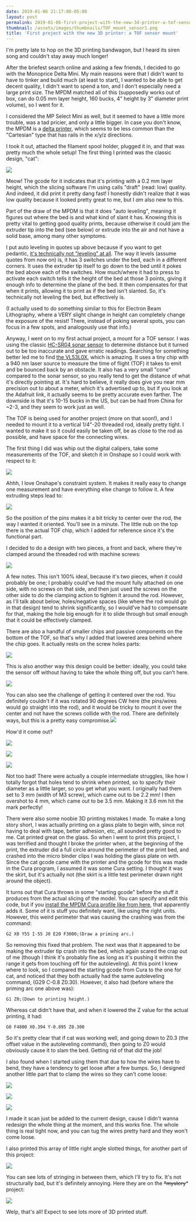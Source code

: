 ```yaml
---
date: 2019-01-06 21:17:08-05:00
layout: post
permalink: 2019-01-06-first-project-with-the-new-3d-printer-a-tof-sensor-mount
thumbnail: /assets/images/thumbnails/TOF_mount_sensor1.png
title: 'First project with the new 3D printer: a TOF sensor mount'
---
```


I'm pretty late to hop on the 3D printing bandwagon, but I heard its siren song and couldn't stay away much longer!

After the briefest search online and asking a few friends, I decided to go with the Monoprice Delta Mini. My main reasons were that I didn't want to have to tinker and build much (at least to start), I wanted to be able to get decent quality, I didn't want to spend a ton, and I don't especially need a large print size. The MPDM matched all of this (supposedly works out of box, can do 0.05 mm layer height, 160 bucks, 4" height by 3" diameter print volume), so I went for it.

I considered the MP Select Mini as well, but it seemed to have a little more trouble, was a tad pricier, and only a little bigger. In case you don't know, the MPDM is a [delta printer](https://www.fargo3dprinting.com/choose-cartesian-delta-3d-printers/), which seems to be less common than the "Cartesian" type that has rails in the x/y/z directions.

I took it out, attached the filament spool holder, plugged it in, and that was pretty much the whole setup! The first thing I printed was the classic design, "cat":

![](/assets/images/IMG_20181221_170432-768x1024.jpg)

Meow! The gcode for it indicates that it's printing with a 0.2 mm layer height, which the slicing software I'm using calls "draft" (read: low) quality. And indeed, it did print it pretty dang fast! I honestly didn't realize that it was low quality because it looked pretty great to me, but I *am* also new to this.

Part of the draw of the MPDM is that it does "auto leveling", meaning it figures out where the bed is and what kind of slant it has. Knowing this is pretty vital to getting good quality prints, because otherwise it could jam the extruder tip into the bed (see below) or extrude into the air and not have a solid base, among many other symptoms.

I put auto leveling in quotes up above because if you want to get pedantic, [it's technically not "leveling" at all](https://www.mpminidelta.com/g29). The way it levels (assume quotes from now on) is, it has 3 switches under the bed, each in a different corners. It uses the extruder tip itself to go down to the bed until it pokes the bed above each of the switches. How much/where it had to press to activate each switch tells it the height of the bed at those 3 points, giving it enough info to determine the plane of the bed. It then compensates for that when it prints, allowing it to print as if the bed isn't slanted. So, it's technically not leveling the bed, but effectively is.

(I actually used to do something similar to this for Electron Beam Lithography, where a VERY slight change in height can completely change the exposure of the resist! There, instead of poking several spots, you can focus in a few spots, and analogously use that info.)

Anyway, I went on to my first actual project, a mount for a TOF sensor. I was using the classic [HC-SR04 sonar sensor](https://www.sparkfun.com/products/13959) to determine distance but it turned out to be too inaccurate and gave erratic readings. Searching for something better led me to find [the VL53L0X](https://www.adafruit.com/product/3317), which is amazing. It uses a tiny chip with a 940 nm laser source to measure the time of flight (TOF) it takes to emit and be bounced back by an obstacle. It also has a very small "cone" compared to the sonar sensor, so you really tend to get the distance of what it's directly pointing at. It's hard to believe, it really does give you near mm precision out to about a meter, which it's advertised up to, but if you look at the Adafruit link, it actually seems to be pretty accurate even farther. The downside is that it's 10-15 bucks in the US, but can be had from China for ~2-3, and they seem to work just as well.

The TOF is being used for another project (more on that soon!), and I needed to mount it to a vertical 1/4"-20 threaded rod, ideally pretty tight. I wanted to make it so it could easily be taken off, be as close to the rod as possible, and have space for the connecting wires.

The first thing I did was whip out the digital calipers, take some measurements of the TOF, and sketch it in Onshape so I could work with respect to it:

![](/assets/images/TOF_sketch-1024x625.png)

Ahhh, I love Onshape's constraint system. It makes it really easy to change one measurement and have everything else change to follow it. A few extruding steps lead to:

![](/assets/images/TOF_sensor.png)

So the position of the pins makes it a bit tricky to center over the rod, the way I wanted it oriented. You'll see in a minute. The little nub on the top there is the actual TOF chip, which I added for reference since it's the functional part.

I decided to do a design with two pieces, a front and back, where they're clamped around the threaded rod with machine screws:

![](/assets/images/TOF_mount1-1024x740.png)

A few notes. This isn't 100% ideal, because it's two pieces, when it could probably be one; I probably could've had the mount fully attached on one side, with no screws on that side, and then just used the screws on the other side to do the clamping action to tighten it around the rod. However, as I'll talk about below, holes/negative spaces (like where the rod would go in that design) tend to shrink significantly, so I would've had to compensate for that, making the hole big enough for it to slide through but small enough that it could be effectively clamped.

There are also a handful of smaller chips and passive components on the bottom of the TOF, so that's why I added that lowered area behind where the chip goes. It actually rests on the screw holes parts:

![](/assets/images/TOF_mount_sensor1-1024x707.png)

This is also another way this design could be better: ideally, you could take the sensor off without having to take the whole thing off, but you can't here.

![](/assets/images/TOF_mount_sensor3.png)

You can also see the challenge of getting it centered over the rod. You definitely couldn't if it was rotated 90 degrees CW here (the pins/wires would go straight into the rod), and it would be tricky to mount it over the center and not have the screws collide with the rod. There are definitely ways, but this is a pretty easy compromise.![](/assets/images/TOF_mount_sensor2.png)

How'd it come out?

![](/assets/images/IMG_20181222_165847-768x1024.jpg)

![](/assets/images/IMG_20181222_165902-768x1024.jpg)

![](/assets/images/IMG_20181222_165907-768x1024.jpg)

Not too bad! There were actually a couple intermediate struggles, like how I totally forgot that holes tend to shrink when printed, so to specify their diameter as a little larger, so you get what you want. I originally had them set to 3 mm (width of M3 screw), which came out to be 2.2 mm! I then overshot to 4 mm, which came out to be 3.5 mm. Making it 3.6 mm hit the mark perfectly!

There were also some noobie 3D printing mistakes I made. To make a long story short, I was actually printing on a glass plate to begin with, since not having to deal with tape, better adhesion, etc, all sounded pretty good to me. Cat printed great on the glass. So when I went to print this project, I was terrified and thought I broke the printer when, at the beginning of the print, the extruder did a full circle around the perimeter of the print bed, and crashed into the micro binder clips I was holding the glass plate on with. Since the cat gcode came with the printer and the gcode for this was made in the Cura program, I assumed it was some Cura setting. I thought it was the skirt, but it's actually not (the skirt is a little test perimeter drawn right around the object).

It turns out that Cura throws in some "starting gcode" before the stuff it produces from the actual slicing of the model. You can specify and edit this code, but if you [install the MPDM Cura profile like from here](https://www.mpminidelta.com/slicers/cura), that apparently adds it. Some of it is stuff you definitely want, like using the right units. However, this weird perimeter that was causing the crashing was from the command:

```
G2 X0 Y55 I-55 J0 E20 F3000;(Draw a priming arc.)
```

So removing this fixed that problem. The next was that it appeared to be making the extruder tip crash into the bed, which again scared the crap out of me (though I think it's probably fine as long as it's pushing it within the range it gets from touching off for the autoleveling). At this point I knew where to look, so I compared the starting gcode from Cura to the one for cat, and noticed that they both actually had the same autoleveling command, (G29 C-0.8 Z0.30). However, it also had (before where the priming arc one above was):

```
G1 Z0;(Down to printing height.)
```

Whereas cat didn't have that, and when it lowered the Z value for the actual printing, it had:

```
G0 F4800 X0.394 Y-0.895 Z0.300
```

So it's pretty clear that if cat was working well, and going down to Z0.3 (the offset value in the autoleveling command), then going to Z0 would obviously cause it to slam the bed. Getting rid of that did the job!

I also found when I started using them that due to how the wires have to bend, they have a tendency to get loose after a few bumps. So, I designed another little part that to clamp the wires so they can't come loose:

![](/assets/images/wire_clamp.png)

![](/assets/images/IMG_20181227_174908-768x1024.jpg)

![](/assets/images/IMG_20181227_174345-768x1024.jpg)

I made it scan just be added to the current design, cause I didn't wanna redesign the whole thing at the moment, and this works fine. The whole thing is real tight now, and you can tug the wires pretty hard and they won't come loose.

I also printed this array of little right angle slotted things, for another part of this project:

![](/assets/images/IMG_20181222_231621-768x1024.jpg)

You can see lots of stringing in between them, which I'll try to fix. It's not structurally bad, but it's definitely annoying. Here they are on the ~~*mystery~~* project:

![](/assets/images/IMG_20181227_174354-768x1024.jpg)

Welp, that's all! Expect to see lots more of 3D printed stuff.
